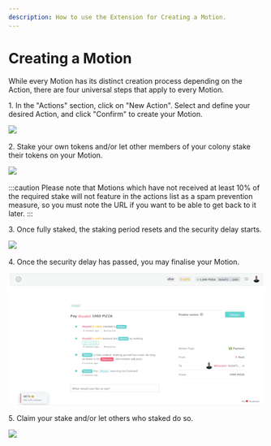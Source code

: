 ```yaml
---
description: How to use the Extension for Creating a Motion.
---
```


# Creating a Motion

While every Motion has its distinct creation process depending on the Action, there are four universal steps that apply to every Motion.

1\. In the "Actions" section, click on "New Action". Select and define your desired Action, and click "Confirm" to create your Motion.&#x20;

![](../assets/CreateMotion1.gif)

2\. Stake your own tokens and/or let other members of your colony stake their tokens on your Motion.

![](../assets/CreateMotion2.gif)

:::caution
Please note that Motions which have not received at least 10% of the required stake will not feature in the actions list as a spam prevention measure, so you must note the URL if you want to be able to get back to it later.
:::

3\. Once fully staked, the staking period resets and the security delay starts.&#x20;

![](../assets/CreateMotion3.gif)

4\. Once the security delay has passed, you may finalise your Motion.

![](../assets/CreateMotion4.gif)

5\. Claim your stake and/or let others who staked do so.

![](../assets/CreateMotion5.gif)
